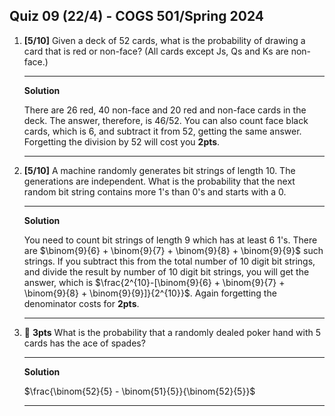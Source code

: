 Quiz 09 (22/4) - COGS 501/Spring 2024
------------------------------------

1. **[5/10]** Given a deck of 52 cards, what is the probability of drawing a
   card that is red or non-face? (All cards except Js, Qs and Ks are non-face.) 

   ------------
   **Solution**
   
   There are 26 red, 40 non-face and 20 red and non-face cards in the deck. The
   answer, therefore, is $46/52$. You can also count face black cards, which is
   6, and subtract it from 52, getting the same answer. Forgetting the division
   by 52 will cost you **2pts**.

   ---------------- 

1. **[5/10]** A machine randomly generates bit strings of length 10. The
   generations are independent. What is the probability that the next random bit
   string contains more 1's than 0's and starts with a 0.

   -----------
   **Solution**

   You need to count bit strings of length 9 which has at least 6 1's. There are
   $\binom{9}{6} + \binom{9}{7} + \binom{9}{8} + \binom{9}{9}$ such strings. If you
   subtract this from the total number of 10 digit bit strings, and divide the result
   by number of 10 digit bit strings, you will get the answer, which is
   $\frac{2^{10}-[\binom{9}{6} + \binom{9}{7} + \binom{9}{8} + \binom{9}{9}]}{2^{10}}$.
   Again forgetting the denominator costs for **2pts**.
  
   -----------



1. 💎 **3pts** What is the probability that a randomly dealed poker hand with 5
   cards has the ace of spades?

   ---------------
   **Solution**
  
   $\frac{\binom{52}{5} - \binom{51}{5}}{\binom{52}{5}}$

   ----------------
